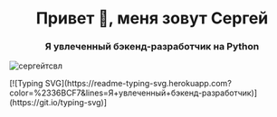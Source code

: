 <h1 align="center">Привет 👋, меня зовут Сергей</h1>
<h3 align="center">Я увлеченный бэкенд-разработчик на Python</h3>

<p align="left"> <img src="https://komarev.com/ghpvc/?username=sergeytsvl&label=Profile%20views&color=0e75b6&style=flat" alt="сергейтсвл" /> </p>
[![Typing SVG](https://readme-typing-svg.herokuapp.com?color=%2336BCF7&lines=Я+увлеченный+бэкенд-разработчик)](https://git.io/typing-svg)]





